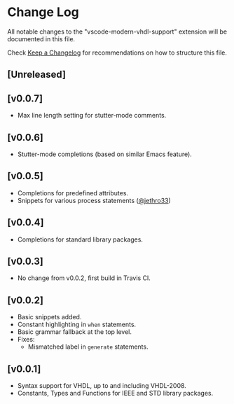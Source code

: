 # Change Log
All notable changes to the "vscode-modern-vhdl-support" extension will be documented in this file.

Check [Keep a Changelog](http://keepachangelog.com/) for recommendations on how to structure this file.

## [Unreleased]

## [v0.0.7]
- Max line length setting for stutter-mode comments.

## [v0.0.6]
- Stutter-mode completions (based on similar Emacs feature).

## [v0.0.5]
- Completions for predefined attributes.
- Snippets for various process statements ([@jethro33](https://github.com/jethro33))

## [v0.0.4]
- Completions for standard library packages.

## [v0.0.3]
- No change from v0.0.2, first build in Travis CI.

## [v0.0.2]
- Basic snippets added.
- Constant highlighting in `when` statements.
- Basic grammar fallback at the top level.
- Fixes:
    - Mismatched label in `generate` statements.

## [v0.0.1]
- Syntax support for VHDL, up to and including VHDL-2008.
- Constants, Types and Functions for IEEE and STD library packages.